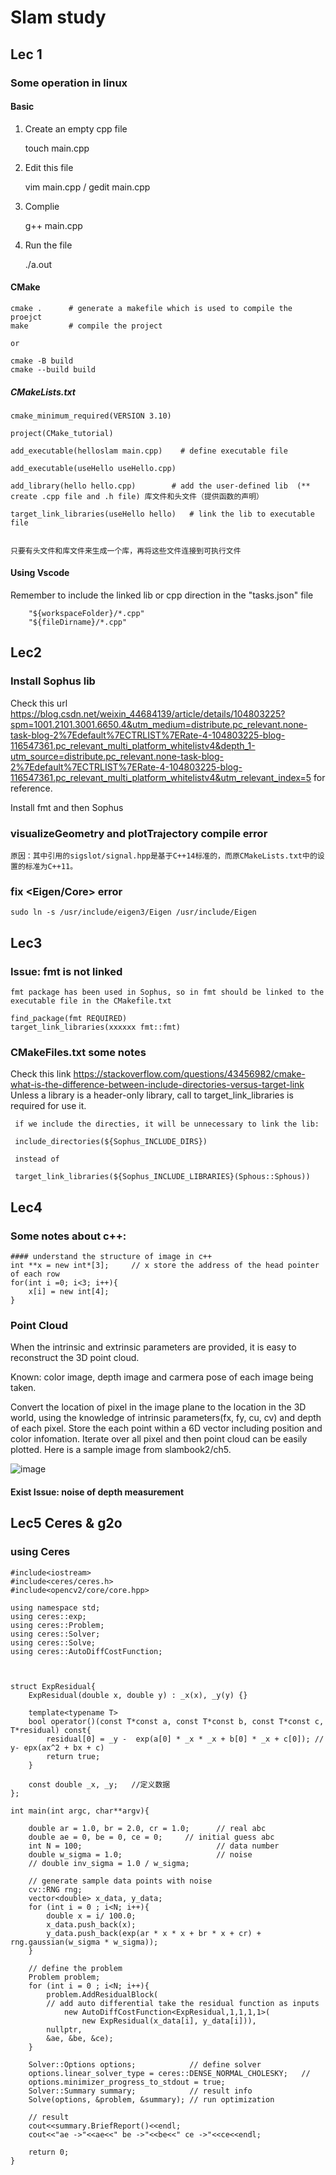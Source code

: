# Slam study

## Lec 1
### Some operation in linux
#### Basic

1. Create an empty cpp file

    touch main.cpp
      
2. Edit this file

      vim main.cpp    /   gedit main.cpp
3. Complie

      g++ main.cpp
4. Run the file

      ./a.out

#### CMake

    cmake .      # generate a makefile which is used to compile the proejct
    make         # compile the project
    
    or
    
    cmake -B build
    cmake --build build
   
   
   ##### CMakeLists.txt
   
    cmake_minimum_required(VERSION 3.10)

    project(CMake_tutorial)

    add_executable(helloslam main.cpp)    # define executable file

    add_executable(useHello useHello.cpp)

    add_library(hello hello.cpp)        # add the user-defined lib  (** create .cpp file and .h file) 库文件和头文件（提供函数的声明）

    target_link_libraries(useHello hello)   # link the lib to executable file


    只要有头文件和库文件来生成一个库，再将这些文件连接到可执行文件
    
    
    
#### Using Vscode 
Remember to include the linked lib or cpp direction in the "tasks.json" file
        
        "${workspaceFolder}/*.cpp"
        "${fileDirname}/*.cpp"
   
   
   
## Lec2
### Install Sophus lib
Check this url https://blog.csdn.net/weixin_44684139/article/details/104803225?spm=1001.2101.3001.6650.4&utm_medium=distribute.pc_relevant.none-task-blog-2%7Edefault%7ECTRLIST%7ERate-4-104803225-blog-116547361.pc_relevant_multi_platform_whitelistv4&depth_1-utm_source=distribute.pc_relevant.none-task-blog-2%7Edefault%7ECTRLIST%7ERate-4-104803225-blog-116547361.pc_relevant_multi_platform_whitelistv4&utm_relevant_index=5 for reference.

Install fmt and then Sophus

### visualizeGeometry and plotTrajectory compile error

    原因：其中引用的sigslot/signal.hpp是基于C++14标准的，而原CMakeLists.txt中的设置的标准为C++11。
    
    
### fix <Eigen/Core> error

    sudo ln -s /usr/include/eigen3/Eigen /usr/include/Eigen
    
    
## Lec3
###  Issue: fmt is not linked

    fmt package has been used in Sophus, so in fmt should be linked to the executable file in the CMakefile.txt
    
    find_package(fmt REQUIRED)
    target_link_libraries(xxxxxx fmt::fmt)
    
###  CMakeFiles.txt some notes
Check this link https://stackoverflow.com/questions/43456982/cmake-what-is-the-difference-between-include-directories-versus-target-link
Unless a library is a header-only library, call to target_link_libraries is required for use it.

     if we include the directies, it will be unnecessary to link the lib:
     
     include_directories(${Sophus_INCLUDE_DIRS})
     
     instead of
     
     target_link_libraries(${Sophus_INCLUDE_LIBRARIES}(Sphous::Sphous))
     
## Lec4
###  Some notes about c++:
    
    #### understand the structure of image in c++
    int **x = new int*[3];     // x store the address of the head pointer of each row
    for(int i =0; i<3; i++){
        x[i] = new int[4];
    }
    
### Point Cloud
When the intrinsic and extrinsic parameters are provided, it is easy to reconstruct the 3D point cloud.
    
Known: color image, depth image and carmera pose of each image being taken.
    
Convert the location of pixel in the image plane to the location in the 3D world, using the knowledge of intrinsic parameters(fx, fy, cu, cv) and depth of each pixel. 
Store the each point within a 6D vector including position and color infomation. Iterate over all pixel and then point cloud can be easily plotted. Here is a sample image from slambook2/ch5.

![image](https://user-images.githubusercontent.com/89954165/192652492-e1326f41-428f-42a4-aebd-29ed40b2e4ed.png)
    
#### Exist Issue: noise of depth measurement 



## Lec5 Ceres & g2o
### using Ceres
    
    #include<iostream>
    #include<ceres/ceres.h>
    #include<opencv2/core/core.hpp>

    using namespace std;
    using ceres::exp;
    using ceres::Problem;
    using ceres::Solver;
    using ceres::Solve;
    using ceres::AutoDiffCostFunction;



    struct ExpResidual{
        ExpResidual(double x, double y) : _x(x), _y(y) {}

        template<typename T>
        bool operator()(const T*const a, const T*const b, const T*const c, T*residual) const{
            residual[0] = _y -  exp(a[0] * _x * _x + b[0] * _x + c[0]); // y- epx(ax^2 + bx + c)
            return true;
        }

        const double _x, _y;   //定义数据
    };

    int main(int argc, char**argv){

        double ar = 1.0, br = 2.0, cr = 1.0;      // real abc
        double ae = 0, be = 0, ce = 0;     // initial guess abc
        int N = 100;                              // data number
        double w_sigma = 1.0;                     // noise
        // double inv_sigma = 1.0 / w_sigma;

        // generate sample data points with noise
        cv::RNG rng;
        vector<double> x_data, y_data;
        for (int i = 0 ; i<N; i++){
            double x = i/ 100.0;
            x_data.push_back(x);
            y_data.push_back(exp(ar * x * x + br * x + cr) + rng.gaussian(w_sigma * w_sigma));
        }

        // define the problem
        Problem problem;
        for (int i = 0 ; i<N; i++){
            problem.AddResidualBlock(
            // add auto differential take the residual function as inputs
                new AutoDiffCostFunction<ExpResidual,1,1,1,1>(
                    new ExpResidual(x_data[i], y_data[i])),
            nullptr,
            &ae, &be, &ce);           
        }

        Solver::Options options;            // define solver
        options.linear_solver_type = ceres::DENSE_NORMAL_CHOLESKY;   //
        options.minimizer_progress_to_stdout = true;
        Solver::Summary summary;            // result info
        Solve(options, &problem, &summary); // run optimization

        // result
        cout<<summary.BriefReport()<<endl;
        cout<<"ae ->"<<ae<<" be ->"<<be<<" ce ->"<<ce<<endl;

        return 0;
    }
